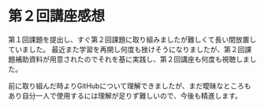 # 第２回講座感想

第１回課題を提出し、すぐ第２回課題に取り組みましたが難しくて長い間放置していました。
最近また学習を再開し何度も挫けそうになりましたが、第２回課題補助資料が用意されたのでそれを基に実践し、第２回講座も何度も視聴しました。

前に取り組んだ時よりGitHubについて理解できましたが、まだ曖昧なところもあり自分一人で使用するには理解が足りず難しいので、今後も精進します。